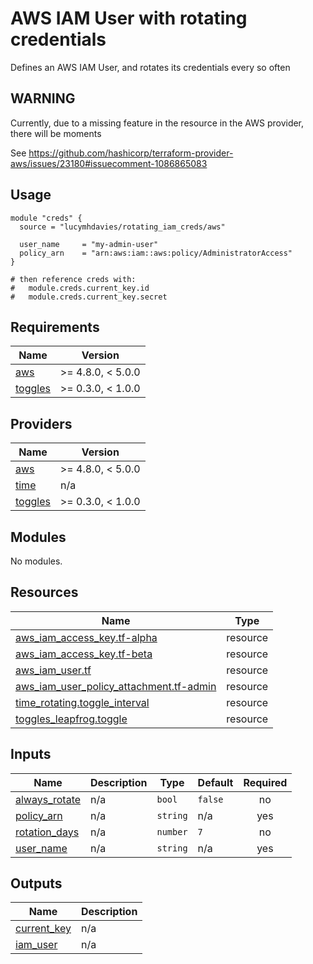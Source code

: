 # AWS IAM User with rotating credentials

Defines an AWS IAM User, and rotates its credentials every so often

## WARNING

Currently, due to a missing feature in the resource in the AWS provider, there
will be moments

See https://github.com/hashicorp/terraform-provider-aws/issues/23180#issuecomment-1086865083

## Usage

```
module "creds" {
  source = "lucymhdavies/rotating_iam_creds/aws"

  user_name     = "my-admin-user"
  policy_arn    = "arn:aws:iam::aws:policy/AdministratorAccess"
}

# then reference creds with:
#	module.creds.current_key.id
#	module.creds.current_key.secret
```

## Requirements

| Name | Version |
|------|---------|
| <a name="requirement_aws"></a> [aws](#requirement\_aws) | >= 4.8.0, < 5.0.0 |
| <a name="requirement_toggles"></a> [toggles](#requirement\_toggles) | >= 0.3.0, < 1.0.0 |

## Providers

| Name | Version |
|------|---------|
| <a name="provider_aws"></a> [aws](#provider\_aws) | >= 4.8.0, < 5.0.0 |
| <a name="provider_time"></a> [time](#provider\_time) | n/a |
| <a name="provider_toggles"></a> [toggles](#provider\_toggles) | >= 0.3.0, < 1.0.0 |

## Modules

No modules.

## Resources

| Name | Type |
|------|------|
| [aws_iam_access_key.tf-alpha](https://registry.terraform.io/providers/hashicorp/aws/latest/docs/resources/iam_access_key) | resource |
| [aws_iam_access_key.tf-beta](https://registry.terraform.io/providers/hashicorp/aws/latest/docs/resources/iam_access_key) | resource |
| [aws_iam_user.tf](https://registry.terraform.io/providers/hashicorp/aws/latest/docs/resources/iam_user) | resource |
| [aws_iam_user_policy_attachment.tf-admin](https://registry.terraform.io/providers/hashicorp/aws/latest/docs/resources/iam_user_policy_attachment) | resource |
| [time_rotating.toggle_interval](https://registry.terraform.io/providers/hashicorp/time/latest/docs/resources/rotating) | resource |
| [toggles_leapfrog.toggle](https://registry.terraform.io/providers/reinoudk/toggles/latest/docs/resources/leapfrog) | resource |

## Inputs

| Name | Description | Type | Default | Required |
|------|-------------|------|---------|:--------:|
| <a name="input_always_rotate"></a> [always\_rotate](#input\_always\_rotate) | n/a | `bool` | `false` | no |
| <a name="input_policy_arn"></a> [policy\_arn](#input\_policy\_arn) | n/a | `string` | n/a | yes |
| <a name="input_rotation_days"></a> [rotation\_days](#input\_rotation\_days) | n/a | `number` | `7` | no |
| <a name="input_user_name"></a> [user\_name](#input\_user\_name) | n/a | `string` | n/a | yes |

## Outputs

| Name | Description |
|------|-------------|
| <a name="output_current_key"></a> [current\_key](#output\_current\_key) | n/a |
| <a name="output_iam_user"></a> [iam\_user](#output\_iam\_user) | n/a |

